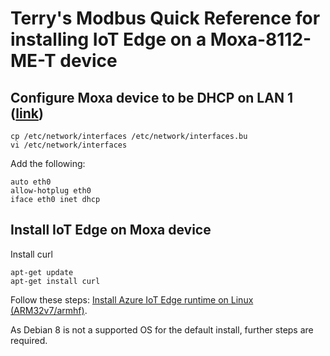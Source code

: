 # Terry's Modbus Quick Reference for installing IoT Edge on a Moxa-8112-ME-T device

## Configure Moxa device to be DHCP on LAN 1 ([link](https://wiki.debian.org/NetworkConfiguration#Using_DHCP_to_automatically_configure_the_interface))

```
cp /etc/network/interfaces /etc/network/interfaces.bu
vi /etc/network/interfaces
```

Add the following:
```
auto eth0
allow-hotplug eth0
iface eth0 inet dhcp
```
## Install IoT Edge on Moxa device

Install curl
```
apt-get update
apt-get install curl
```

Follow these steps: [Install Azure IoT Edge runtime on Linux (ARM32v7/armhf)](https://docs.microsoft.com/en-us/azure/iot-edge/how-to-install-iot-edge-linux-arm).  

As Debian 8 is not a supported OS for the default install, further steps are required.

